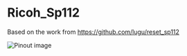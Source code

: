 # Ricoh_Sp112

Based on the work from https://github.com/lugu/reset_sp112

![Pinout image](https://octodex.github.com/pinout.png)
